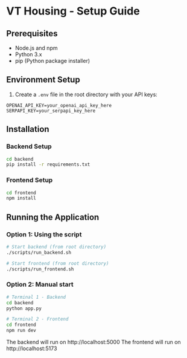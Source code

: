 # VT Housing - Setup Guide

## Prerequisites
- Node.js and npm
- Python 3.x
- pip (Python package installer)

## Environment Setup

1. Create a `.env` file in the root directory with your API keys:
```
OPENAI_API_KEY=your_openai_api_key_here
SERPAPI_KEY=your_serpapi_key_here
```

## Installation

### Backend Setup
```bash
cd backend
pip install -r requirements.txt
```

### Frontend Setup
```bash
cd frontend
npm install
```

## Running the Application

### Option 1: Using the script
```bash
# Start backend (from root directory)
./scripts/run_backend.sh

# Start frontend (from root directory)
./scripts/run_frontend.sh
```

### Option 2: Manual start
```bash
# Terminal 1 - Backend
cd backend
python app.py

# Terminal 2 - Frontend
cd frontend
npm run dev
```

The backend will run on http://localhost:5000
The frontend will run on http://localhost:5173
